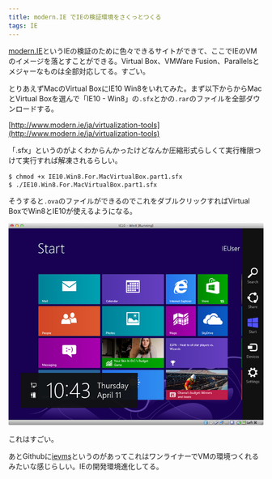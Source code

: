 ```yaml
---
title: modern.IE でIEの検証環境をさくっとつくる
tags: IE
---
```


[modern.IE](http://www.modern.ie/ja)というIEの検証のために色々できるサイトができて、ここでIEのVMのイメージを落とすことができる。Virtual Box、VMWare Fusion、Parallelsとメジャーなものは全部対応してる。すごい。

とりあえずMacのVirtual BoxにIE10 Win8をいれてみた。まず以下からからMacとVirtual Boxを選んで「IE10 - Win8」の`.sfx`とかの`.rar`のファイルを全部ダウンロードする。

[http://www.modern.ie/ja/virtualization-tools](http://www.modern.ie/ja/virtualization-tools)

「.sfx」というのがよくわからんかったけどなんか圧縮形式らしくて実行権限つけて実行すれば解凍されるらしい。

    $ chmod +x IE10.Win8.For.MacVirtualBox.part1.sfx
    $ ./IE10.Win8.For.MacVirtualBox.part1.sfx

そうすると`.ova`のファイルができるのでこれをダブルクリックすればVirtual BoxでWin8とIE10が使えるようになる。

![IE10](/img/posts/2013-04-11-modern_ie/ie10.png)

これはすごい。

あとGithubに[ievms](https://github.com/xdissent/ievms)というのがあってこれはワンライナーでVMの環境つくれるみたいな感じらしい。IEの開発環境進化してる。
